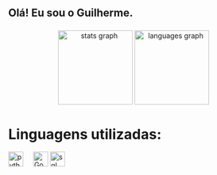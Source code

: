 
<h2 align="left">Olá! Eu sou o Guilherme.</h2>

###

<div align="center">
  <img src="https://github-readme-stats.vercel.app/api?username=GuilhermeDeMedeirosBif&hide_title=false&hide_rank=false&show_icons=true&include_all_commits=true&count_private=true&disable_animations=false&theme=dracula&locale=en&hide_border=false" height="150" alt="stats graph"  />
  <img src="https://github-readme-stats.vercel.app/api/top-langs?username=GuilhermeDeMedeirosBif&locale=en&hide_title=false&layout=compact&card_width=320&langs_count=5&theme=dracula&hide_border=false" height="150" alt="languages graph"  />
</div>

###

###
<h1>Linguagens utilizadas:</h1>
<div align="left">
  <img src="https://cdn.jsdelivr.net/gh/devicons/devicon/icons/python/python-original.svg" height="30" alt="python logo"  />
  <img width="12" />
  <img src="https://cdn.jsdelivr.net/gh/devicons/devicon/icons/godot/godot-original.svg" height="30" alt="Godot logo"  /> 
  <img src="https://www.google.com/url?sa=i&url=https%3A%2F%2Fwww.flaticon.com%2Fbr%2Ficone-gratis%2Fmysql_5968313&psig=AOvVaw0FvQEvok7n1zkE34N90uiq&ust=1728002827803000&source=images&cd=vfe&opi=89978449&ved=0CBQQjRxqFwoTCIDbi6z-8IgDFQAAAAAdAAAAABAR" height="30" alt="sql logo"  /> 
</div>

###
